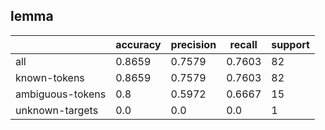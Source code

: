 
## lemma

|                  | accuracy | precision | recall | support |
|------------------|----------|-----------|--------|---------|
| all              | 0.8659   | 0.7579    | 0.7603 | 82      |
| known-tokens     | 0.8659   | 0.7579    | 0.7603 | 82      |
| ambiguous-tokens | 0.8      | 0.5972    | 0.6667 | 15      |
| unknown-targets  | 0.0      | 0.0       | 0.0    | 1       |

